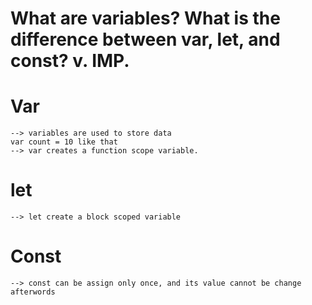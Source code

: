 # What are variables? What is the difference between var, let, and const? v. IMP.


# Var
    --> variables are used to store data
    var count = 10 like that
    --> var creates a function scope variable.

# let
    --> let create a block scoped variable

# Const 
    --> const can be assign only once, and its value cannot be change afterwords






